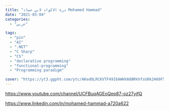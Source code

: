 ```yaml
---
title: "درة الاكواد لابن حماد Mohamed Hammad"
date: "2021-03-04"
categories:
  - "عربي"

tags:
  - "pin"
  - "AI"
  - ".NET"
  - "C Sharp"
  - "CS"
  - "declarative programming"
  - "functional-programming"
  - "Programming paradigm"

cover: "https://yt3.ggpht.com/ytc/AKedOLRCKVTF49I6AWHXA8BRkhfsU0k2H69F56fkQX2v=s88-c-k-c0x00ffffff-no-rj"
---
```


https://www.youtube.com/channel/UCFBuqAGEoQep87-oz27yjfQ

https://www.linkedin.com/in/mohamed-hammad-a720a622
